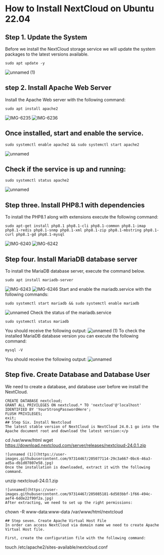 # How to Install NextCloud on Ubuntu 22.04
## Step 1. Update the System
Before we install the NextCloud storage service we will update the system packages to the latest versions available.
```
sudo apt update -y
```
![unnamed (1)](https://user-images.githubusercontent.com/97314467/205064647-a8001fb4-a755-41ac-850c-67eafe27eb0c.jpg)
## step 2. Install Apache Web Server
Install the Apache Web server with the following command:
```
sudo apt install apache2
```
![IMG-6235](https://user-images.githubusercontent.com/97314467/205067036-be0cce6e-1a85-463a-99a7-fa8df690ca80.jpg)
![IMG-6236](https://user-images.githubusercontent.com/97314467/205067117-0d949f27-b2b0-4a51-840b-2bc932d46daf.jpg)
## Once installed, start and enable the service.
```
sudo systemctl enable apache2 && sudo systemctl start apache2
```
![unnamed](https://user-images.githubusercontent.com/97314467/205068164-17a0f872-89aa-4e10-b7d0-bd66743ee496.jpg)
## Check if the service is up and running:
```
sudo systemctl status apache2
```
![unnamed](https://user-images.githubusercontent.com/97314467/205069016-3debce39-ed74-4dc2-822d-93f4fc6802f4.jpg)
## Step three. Install PHP8.1 with dependencies
To install the PHP8.1 along with extensions execute the following command:
```
sudo apt-get install php8.1 php8.1-cli php8.1-common php8.1-imap php8.1-redis php8.1-snmp php8.1-xml php8.1-zip php8.1-mbstring php8.1-curl php8.1-gd php8.1-mysql
```
![IMG-6240](https://user-images.githubusercontent.com/97314467/205071164-4c153ae2-4071-4b9a-aa8b-82d62d0a214c.jpg)
![IMG-6242](https://user-images.githubusercontent.com/97314467/205071262-bb9c4fda-d8c7-45ad-bb32-9353dcfca7b9.jpg)
## Step four. Install MariaDB database server
To install the MariaDB database server, execute the command below.
```
sudo apt install mariadb-server
```
![IMG-6243](https://user-images.githubusercontent.com/97314467/205072266-fbc68c0a-af07-4d62-93ba-07131628abcb.jpg)
![IMG-6246](https://user-images.githubusercontent.com/97314467/205072300-6f91cda0-560c-43fb-9e59-a831e9bfe4a0.jpg)
Start and enable the mariadb.service with the following commands:
```
sudo systemctl start mariadb && sudo systemctl enable mariadb
```
![unnamed](https://user-images.githubusercontent.com/97314467/205072874-f7b36de5-47c5-48b6-ba62-55be8d568bca.jpg)
Check the status of the mariadb.service
```
sudo systemctl status mariadb
```
You should receive the following output:
![unnamed (1)](https://user-images.githubusercontent.com/97314467/205074126-b9fe3df5-3797-4d51-9ce6-e75cd2ffeaa4.jpg)
To check the installed MariaDB database version you can execute the following command:
```
mysql -V
```
You should receive the following output:
![unnamed](https://user-images.githubusercontent.com/97314467/205074949-5460d0dd-35b6-40b3-85cd-9c6da8af609b.jpg)
## Step five. Create Database and Database User
We need to create a database, and database user before we install the NextCloud.
```
CREATE DATABASE nextcloud;
GRANT ALL PRIVILEGES ON nextcloud.* TO 'nextcloud'@'localhost' IDENTIFIED BY 'YourStrongPasswordHere';
FLUSH PRIVILEGES;
exit;
## Step Six. Install Nextcloud
The latest stable version of NextCloud is NextCloud 24.0.1 go into the Apache document root and download the latest version:</p
```
cd /var/www/html wget https://download.nextcloud.com/server/releases/nextcloud-24.0.1.zip
```
![unnamed (1)](https://user-images.githubusercontent.com/97314467/205077114-29c3a667-0bc6-46a3-ad5a-db1d07807e58.jpg)
Once the installation is downloaded, extract it with the following command.
```
unzip nextcloud-24.0.1.zip
```
![unnamed](https://user-images.githubusercontent.com/97314467/205085181-6d503bbf-1f66-494c-aef4-6dde22f99f2a.jpg)
After extracting, we need to set up the right permissions:
```
chown -R www-data:www-data /var/www/html/nextcloud
```
## Step seven. Create Apache Virtual Host File
In order can access NextCloud via domain name we need to create Apache Virtual Host file.

First, create the configuration file with the following command:
```
touch /etc/apache2/sites-available/nextcloud.conf
```
